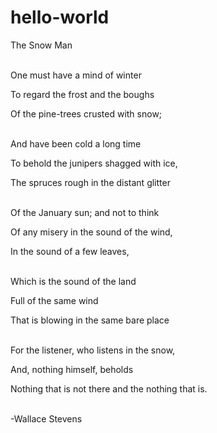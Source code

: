 # hello-world

The Snow Man<p>
<br>
One must have a mind of winter<p>
To regard the frost and the boughs<p>
Of the pine-trees crusted with snow;<p>
<br>
And have been cold a long time<p>
To behold the junipers shagged with ice,<p>
The spruces rough in the distant glitter<p>
<br>
Of the January sun; and not to think<p>
Of any misery in the sound of the wind,<p>
In the sound of a few leaves,<p>
<br>
Which is the sound of the land<p>
Full of the same wind<p>
That is blowing in the same bare place<p>
<br>
For the listener, who listens in the snow,<p>
And, nothing himself, beholds<p>
Nothing that is not there and the nothing that is.<p>
<br>
-Wallace Stevens<p>
